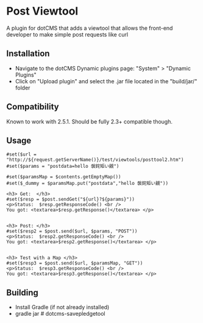 Post Viewtool
=================================================
A plugin for dotCMS that adds a viewtool that allows the front-end developer to make simple post requests like curl

Installation
-----
* Navigate to the dotCMS Dynamic plugins page: "System" > "Dynamic Plugins"
* Click on "Upload plugin" and select the .jar file located in the "build/jar/" folder

Compatibility
-----
Known to work with 2.5.1. Should be fully 2.3+ compatible though.

Usage
-----
```
#set($url = "http://${request.getServerName()}/test/viewtools/posttool2.htm")
#set($params = "postdata=hello 褩䤩矩い覦")

#set($paramsMap = $contents.getEmptyMap())
#set($_dummy = $paramsMap.put("postdata","hello 褩䤩矩い覦"))

<h3> Get:  </h3>
#set($resp = $post.sendGet("${url}?${params}"))
<p>Status:  $resp.getResponseCode() <br /> 
You got: <textarea>$resp.getResponse()</textarea> </p>


<h3> Post: </h3>
#set($resp2 = $post.send($url, $params, "POST"))
<p>Status:  $resp2.getResponseCode() <br /> 
You got: <textarea>$resp2.getResponse()</textarea> </p>


<h3> Test with a Map </h3>
#set($resp3 = $post.send($url, $paramsMap, "GET"))
<p>Status:  $resp3.getResponseCode() <br /> 
You got: <textarea>$resp3.getResponse()</textarea> </p>
```

Building
--------
* Install Gradle (if not already installed)
* gradle jar # dotcms-savepledgetool
